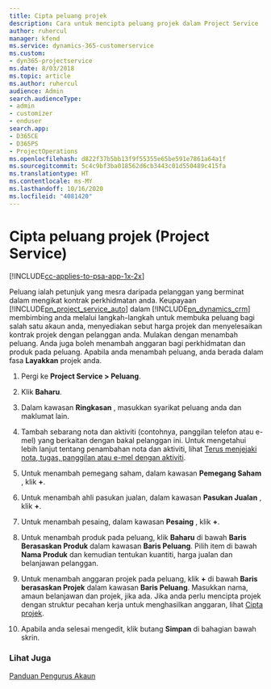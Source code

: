 ```yaml
---
title: Cipta peluang projek
description: Cara untuk mencipta peluang projek dalam Project Service
author: ruhercul
manager: kfend
ms.service: dynamics-365-customerservice
ms.custom:
- dyn365-projectservice
ms.date: 8/03/2018
ms.topic: article
ms.author: ruhercul
audience: Admin
search.audienceType:
- admin
- customizer
- enduser
search.app:
- D365CE
- D365PS
- ProjectOperations
ms.openlocfilehash: d822f37b5bb13f9f55355e65be591e7861a64a1f
ms.sourcegitcommit: 5c4c9bf3ba018562d6cb3443c01d550489c415fa
ms.translationtype: HT
ms.contentlocale: ms-MY
ms.lasthandoff: 10/16/2020
ms.locfileid: "4081420"
---
```

# <a name="create-a-project-opportunity-project-service"></a>Cipta peluang projek (Project Service)

[!INCLUDE[cc-applies-to-psa-app-1x-2x](../includes/cc-applies-to-psa-app-1x-2x.md)]

Peluang ialah petunjuk yang mesra daripada pelanggan yang berminat dalam mengikat kontrak perkhidmatan anda. Keupayaan [!INCLUDE[pn_project_service_auto](../includes/pn-project-service-auto.md)] dalam [!INCLUDE[pn_dynamics_crm](../includes/pn-dynamics-crm.md)] membimbing anda melalui langkah-langkah untuk membuka peluang bagi salah satu akaun anda, menyediakan sebut harga projek dan menyelesaikan kontrak projek dengan pelanggan anda. Mulakan dengan menambah peluang. Anda juga boleh menambah anggaran bagi perkhidmatan dan produk pada peluang. Apabila anda menambah peluang, anda berada dalam fasa **Layakkan** projek anda.  
  
1.  Pergi ke **Project Service > Peluang**.  
  
2.  Klik **Baharu**.  
  
3.  Dalam kawasan **Ringkasan** , masukkan syarikat peluang anda dan maklumat lain.  
  
4.  Tambah sebarang nota dan aktiviti (contohnya, panggilan telefon atau e-mel) yang berkaitan dengan bakal pelanggan ini. Untuk mengetahui lebih lanjut tentang penambahan nota dan aktiviti, lihat [Terus menjejaki nota, tugas, panggilan atau e-mel dengan aktiviti](https://docs.microsoft.com/dynamics365/customerengagement/on-premises/basics/work-with-activities).  
  
5.  Untuk menambah pemegang saham, dalam kawasan **Pemegang Saham** , klik **+**.  
  
6.  Untuk menambah ahli pasukan jualan, dalam kawasan **Pasukan Jualan** , klik **+**.  
  
7.  Untuk menambah pesaing, dalam kawasan **Pesaing** , klik **+**.  
  
8.  Untuk menambah produk pada peluang, klik **Baharu** di bawah **Baris Berasaskan Produk** dalam kawasan **Baris Peluang**. Pilih item di bawah **Nama Produk** dan kemudian tentukan kuantiti, harga jualan dan belanjawan pelanggan.  
  
9. Untuk menambah anggaran projek pada peluang, klik **+** di bawah **Baris berasaskan Projek** dalam kawasan **Baris Peluang**. Masukkan nama, amaun belanjawan dan projek, jika ada. Jika anda perlu mencipta projek dengan struktur pecahan kerja untuk menghasilkan anggaran, lihat [Cipta projek](../psa/create-project.md).  
  
10. Apabila anda selesai mengedit, klik butang **Simpan** di bahagian bawah skrin.  
  
### <a name="see-also"></a>Lihat Juga  
 [Panduan Pengurus Akaun](../psa/account-manager-guide.md)
